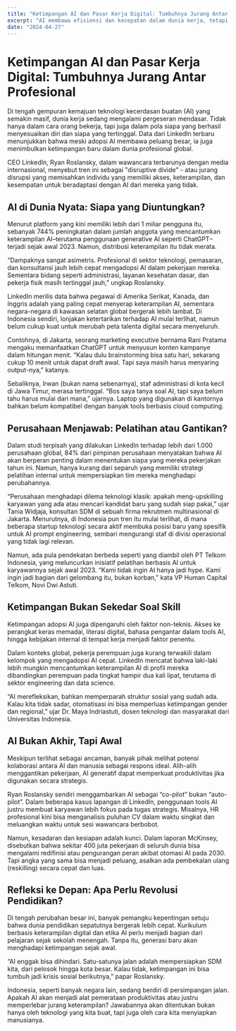 ```yaml
---
title: "Ketimpangan AI dan Pasar Kerja Digital: Tumbuhnya Jurang Antar Profesional"
excerpt: "AI membawa efisiensi dan kecepatan dalam dunia kerja, tetapi juga memunculkan ketimpangan baru di kalangan profesional. Data LinkedIn mengungkapkan siapa yang diuntungkan dan siapa yang tertinggal."
date: "2024-04-27"
---
```


# Ketimpangan AI dan Pasar Kerja Digital: Tumbuhnya Jurang Antar Profesional

Di tengah gempuran kemajuan teknologi kecerdasan buatan (AI) yang semakin masif, dunia kerja sedang mengalami pergeseran mendasar. Tidak hanya dalam cara orang bekerja, tapi juga dalam pola siapa yang berhasil menyesuaikan diri dan siapa yang tertinggal. Data dari LinkedIn terbaru menunjukkan bahwa meski adopsi AI membawa peluang besar, ia juga menimbulkan ketimpangan baru dalam dunia profesional global.

CEO LinkedIn, Ryan Roslansky, dalam wawancara terbarunya dengan media internasional, menyebut tren ini sebagai "disruptive divide" - atau jurang disrupsi yang memisahkan individu yang memiliki akses, keterampilan, dan kesempatan untuk beradaptasi dengan AI dari mereka yang tidak.

## AI di Dunia Nyata: Siapa yang Diuntungkan?

Menurut platform yang kini memiliki lebih dari 1 miliar pengguna itu, sebanyak 744% peningkatan dalam jumlah anggota yang mencantumkan keterampilan AI–terutama penggunaan generative AI seperti ChatGPT–terjadi sejak awal 2023. Namun, distribusi keterampilan itu tidak merata.

“Dampaknya sangat asimetris. Profesional di sektor teknologi, pemasaran, dan konsultansi jauh lebih cepat mengadopsi AI dalam pekerjaan mereka. Sementara bidang seperti administrasi, layanan kesehatan dasar, dan pekerja fisik masih tertinggal jauh,” ungkap Roslansky.

LinkedIn merilis data bahwa pegawai di Amerika Serikat, Kanada, dan Inggris adalah yang paling cepat menyerap keterampilan AI, sementara negara-negara di kawasan selatan global bergerak lebih lambat. Di Indonesia sendiri, lonjakan ketertarikan terhadap AI mulai terlihat, namun belum cukup kuat untuk merubah peta talenta digital secara menyeluruh.

Contohnya, di Jakarta, seorang marketing executive bernama Rani Pratama mengaku memanfaatkan ChatGPT untuk menyusun konten kampanye dalam hitungan menit. “Kalau dulu brainstorming bisa satu hari, sekarang cukup 10 menit untuk dapat draft awal. Tapi saya masih harus menyaring output-nya,” katanya.

Sebaliknya, Irwan (bukan nama sebenarnya), staf administrasi di kota kecil di Jawa Timur, merasa tertinggal. “Bos saya tanya soal AI, tapi saya belum tahu harus mulai dari mana,” ujarnya. Laptop yang digunakan di kantornya bahkan belum kompatibel dengan banyak tools berbasis cloud computing.

## Perusahaan Menjawab: Pelatihan atau Gantikan?

Dalam studi terpisah yang dilakukan LinkedIn terhadap lebih dari 1.000 perusahaan global, 84% dari pimpinan perusahaan menyatakan bahwa AI akan berperan penting dalam menentukan siapa yang mereka pekerjakan tahun ini. Namun, hanya kurang dari separuh yang memiliki strategi pelatihan internal untuk mempersiapkan tim mereka menghadapi perubahannya.

“Perusahaan menghadapi dilema teknologi klasik: apakah meng-upskilling karyawan yang ada atau mencari kandidat baru yang sudah siap pakai,” ujar Tania Widjaja, konsultan SDM di sebuah firma rekrutmen multinasional di Jakarta. Menurutnya, di Indonesia pun tren itu mulai terlihat, di mana beberapa startup teknologi secara aktif membuka posisi baru yang spesifik untuk AI prompt engineering, sembari mengurangi staf di divisi operasional yang tidak lagi relevan.

Namun, ada pula pendekatan berbeda seperti yang diambil oleh PT Telkom Indonesia, yang meluncurkan inisiatif pelatihan berbasis AI untuk karyawannya sejak awal 2023. “Kami tidak ingin AI hanya jadi hype. Kami ingin jadi bagian dari gelombang itu, bukan korban,” kata VP Human Capital Telkom, Novi Dwi Astuti.

## Ketimpangan Bukan Sekedar Soal Skill

Ketimpangan adopsi AI juga dipengaruhi oleh faktor non-teknis. Akses ke perangkat keras memadai, literasi digital, bahasa pengantar dalam tools AI, hingga kebijakan internal di tempat kerja menjadi faktor penentu.

Dalam konteks global, pekerja perempuan juga kurang terwakili dalam kelompok yang mengadopsi AI cepat. LinkedIn mencatat bahwa laki-laki lebih mungkin mencantumkan keterampilan AI di profil mereka dibandingkan perempuan pada tingkat hampir dua kali lipat, terutama di sektor engineering dan data science.

“AI merefleksikan, bahkan memperparah struktur sosial yang sudah ada. Kalau kita tidak sadar, otomatisasi ini bisa memperluas ketimpangan gender dan regional,” ujar Dr. Maya Indriastuti, dosen teknologi dan masyarakat dari Universitas Indonesia.

## AI Bukan Akhir, Tapi Awal

Meskipun terlihat sebagai ancaman, banyak pihak melihat potensi kolaborasi antara AI dan manusia sebagai respons ideal. Alih-alih menggantikan pekerjaan, AI generatif dapat memperkuat produktivitas jika digunakan secara strategis.

Ryan Roslansky sendiri menggambarkan AI sebagai “co-pilot” bukan “auto-pilot”. Dalam beberapa kasus lapangan di LinkedIn, penggunaan tools AI justru membuat karyawan lebih fokus pada tugas strategis. Misalnya, HR profesional kini bisa menganalisis puluhan CV dalam waktu singkat dan meluangkan waktu untuk sesi wawancara berbobot.

Namun, kesadaran dan kesiapan adalah kunci. Dalam laporan McKinsey, disebutkan bahwa sekitar 400 juta pekerjaan di seluruh dunia bisa mengalami redifinisi atau pengurangan peran akibat otomasi AI pada 2030. Tapi angka yang sama bisa menjadi peluang, asalkan ada pembekalan ulang (reskilling) secara cepat dan luas.

## Refleksi ke Depan: Apa Perlu Revolusi Pendidikan?

Di tengah perubahan besar ini, banyak pemangku kepentingan setuju bahwa dunia pendidikan sepatutnya bergerak lebih cepat. Kurikulum berbasis keterampilan digital dan etika AI perlu menjadi bagian dari pelajaran sejak sekolah menengah. Tanpa itu, generasi baru akan menghadapi ketimpangan sejak awal.

“AI enggak bisa dihindari. Satu-satunya jalan adalah mempersiapkan SDM kita, dari pelosok hingga kota besar. Kalau tidak, ketimpangan ini bisa tumbuh jadi krisis sosial berikutnya,” papar Roslansky.

Indonesia, seperti banyak negara lain, sedang berdiri di persimpangan jalan. Apakah AI akan menjadi alat pemerataan produktivitas atau justru memperlebar jurang keterampilan? Jawabannya akan ditentukan bukan hanya oleh teknologi yang kita buat, tapi juga oleh cara kita menyiapkan manusianya.
